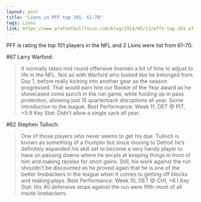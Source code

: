 ```yaml
---
layout: post
title: "Lions in PFF top 101: 61-70"
tags: Lions
link: https://www.profootballfocus.com/blog/2014/05/13/pffs-top-101-of-2013-70-to-61/
---
```


PFF is rating the top 101 players in the NFL and 2 Lions were list from 61-70.

#67 Larry Warford:
>It normally takes mid round offensive linemen a bit of time to adjust to life in the NFL. Not so with Warford who looked like he belonged from Day 1, before really kicking into another gear as the season progressed. That would earn him our Rookie of the Year award as he showcased some punch in the run game, while holding up in pass protection, allowing just 15 quarterback disruptions all year. Some introduction to the league. Best Performance: Week 11, DET @ PIT, +5.9  Key Stat: Didn’t allow a single sack all year.

#62 Stephen Tulloch:
>One of those players who never seems to get his due. Tulloch is known as something of a thumper but since moving to Detroit he’s definitely expanded his skill set to become a very handy player to have on passing downs where he excels at keeping things in front of him and making tackles for short gains. Still, his work against the run shouldn’t be discounted as he proved again that he is one of the better linebackers in the league when it comes to getting off blocks and making plays.  Best Performance: Week 10, DET @ CHI, +6.1  Key Stat: His 40 defensive stops against the run were fifth-most of all inside linebackers.
